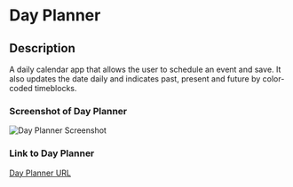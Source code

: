 # Day Planner

## Description

A daily calendar app that allows the user to schedule an event and save. 
It also updates the date daily and indicates past, present and future by color-coded timeblocks.  


### Screenshot of Day Planner

![Day Planner Screenshot](.assets/images/screencapture_planner.jpeg)


### Link to Day Planner

[Day Planner URL](https://kelseysanderson.github.io/day_planner/)
